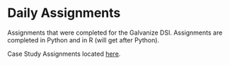 # Daily Assignments

Assignments that were completed for the Galvanize DSI. Assignments are completed in Python and in R (will get after Python).

Case Study Assignments located [here](https://github.com/meutband/Case_Studies).
